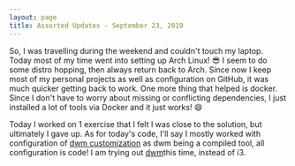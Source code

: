 ```yaml
---
layout: page
title: Assorted Updates - September 23, 2019
---
```


So, I was travelling during the weekend and couldn't touch my laptop. Today most of my time went into setting up Arch Linux! :sunglasses:
I seem to do some distro hopping, then always return back to Arch. Since now I keep most of my personal projects as well as configuration on GitHub, it was much quicker getting back to work. One more thing that helped is docker. Since I don't have to worry about missing or conflicting dependencies, I just installed a lot of tools via Docker and it just works! :smile: 

Today I worked on 1 exercise that I felt I was close to the solution, but ultimately I gave up. As for today's code, I'll say I mostly worked with configuration of [dwm customization](https://dwm.suckless.org/customisation/) as dwm being a compiled tool, all configuration is code! I am trying out [dwm](https://dwm.suckless.org/)this time, instead of i3.